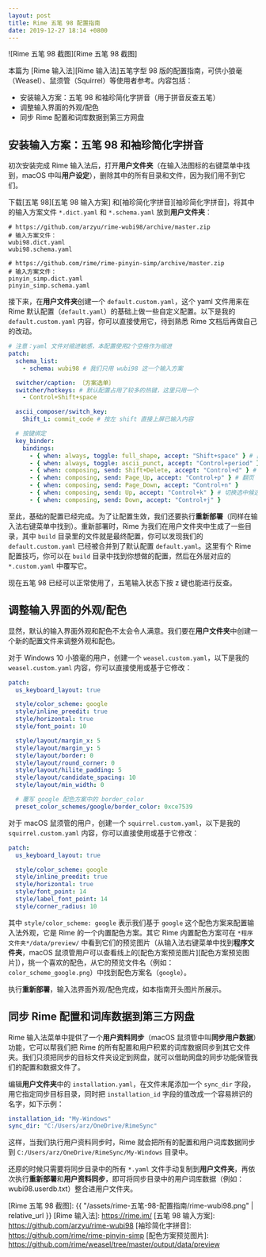 ```yaml
---
layout: post
title: Rime 五笔 98 配置指南
date: 2019-12-27 18:14 +0800
---
```

![Rime 五笔 98 截图][Rime 五笔 98 截图]

本篇为 [Rime 输入法][Rime 输入法]五笔字型 98 版的配置指南，可供小狼毫（Weasel）、鼠须管（Squirrel）等使用者参考。内容包括：

 * 安装输入方案：五笔 98 和袖珍简化字拼音（用于拼音反查五笔）
 * 调整输入界面的外观/配色
 * 同步 Rime 配置和词库数据到第三方网盘

## 安装输入方案：五笔 98 和袖珍简化字拼音

初次安装完成 Rime 输入法后，打开**用户文件夹**（在输入法图标的右键菜单中找到，macOS 中叫**用户设定**），删除其中的所有目录和文件，因为我们用不到它们。

下载[五笔 98][五笔 98 输入方案] 和[袖珍简化字拼音][袖珍简化字拼音]，将其中的输入方案文件 `*.dict.yaml` 和 `*.schema.yaml` 放到**用户文件夹**：

```
# https://github.com/arzyu/rime-wubi98/archive/master.zip
# 输入方案文件：
wubi98.dict.yaml
wubi98.schema.yaml

# https://github.com/rime/rime-pinyin-simp/archive/master.zip
# 输入方案文件：
pinyin_simp.dict.yaml
pinyin_simp.schema.yaml
```

接下来，在**用户文件夹**创建一个 `default.custom.yaml`，这个 yaml 文件用来在 Rime 默认配置（`default.yaml`）的基础上做一些自定义配置。以下是我的 `default.custom.yaml` 内容，你可以直接使用它，待到熟悉 Rime 文档后再做自己的改动。

```yaml
# 注意：yaml 文件对缩进敏感，本配置使用2个空格作为缩进
patch:
  schema_list:
    - schema: wubi98 # 我们只用 wubi98 这一个输入方案

  switcher/caption: 〔方案选单〕
  switcher/hotkeys: # 默认配置占用了较多的热键，这里只用一个
    - Control+Shift+space

  ascii_composer/switch_key:
    Shift_L: commit_code # 按左 shift 直接上屏已输入内容

  # 按键绑定
  key_binder:
    bindings:
      - { when: always, toggle: full_shape, accept: "Shift+space" } # [shift+空格] 切换全半角
      - { when: always, toggle: ascii_punct, accept: "Control+period" } # [ctrl+.] 切换中英文标点
      - { when: composing, send: Shift+Delete, accept: "Control+d" } # [ctrl+d] 删除自造词
      - { when: composing, send: Page_Up, accept: "Control+p" } # 翻页
      - { when: composing, send: Page_Down, accept: "Control+n" }
      - { when: composing, send: Up, accept: "Control+k" } # 切换选中候选词
      - { when: composing, send: Down, accept: "Control+j" }
```

至此，基础的配置已经完成。为了让配置生效，我们还要执行**重新部署**（同样在输入法右键菜单中找到）。重新部署时，Rime 为我们在用户文件夹中生成了一些目录，其中 `build` 目录里的文件就是最终配置，你可以发现我们的 `default.custom.yaml` 已经被合并到了默认配置 `default.yaml`。这里有个 Rime 配置技巧，你可以在 `build` 目录中找到你想做的配置，然后在外层对应的 `*.custom.yaml` 中覆写它。

现在五笔 98 已经可以正常使用了，五笔输入状态下按 z 键也能进行反查。

## 调整输入界面的外观/配色

显然，默认的输入界面外观和配色不太会令人满意。我们要在**用户文件夹**中创建一个新的配置文件来调整外观和配色。

对于 Windows 10 小狼毫的用户，创建一个 `weasel.custom.yaml`，以下是我的 `weasel.custom.yaml` 内容，你可以直接使用或基于它修改：

```yaml
patch:
  us_keyboard_layout: true

  style/color_scheme: google
  style/inline_preedit: true
  style/horizontal: true
  style/font_point: 10

  style/layout/margin_x: 5
  style/layout/margin_y: 5
  style/layout/border: 0
  style/layout/round_corner: 0
  style/layout/hilite_padding: 5
  style/layout/candidate_spacing: 10
  style/layout/min_width: 0

  # 覆写 google 配色方案中的 border_color
  preset_color_schemes/google/border_color: 0xce7539
```

对于 macOS 鼠须管的用户，创建一个 `squirrel.custom.yaml`，以下是我的 `squirrel.custom.yaml` 内容，你可以直接使用或基于它修改：

```yaml
patch:
  us_keyboard_layout: true

  style/color_scheme: google
  style/inline_preedit: true
  style/horizontal: true
  style/font_point: 14
  style/label_font_point: 14
  style/corner_radius: 10
```

其中 `style/color_scheme: google` 表示我们基于 `google` 这个配色方案来配置输入法外观，它是 Rime 的一个内置配色方案。其它 Rime 内置配色方案可在 `*程序文件夹*/data/preview/` 中看到它们的预览图片（从输入法右键菜单中找到**程序文件夹**，macOS 鼠须管用户可以查看线上的[配色方案预览图片][配色方案预览图片]），挑一个喜欢的配色，从它的预览文件名（例如：`color_scheme_google.png`）中找到配色方案名（`google`）。

执行**重新部署**，输入法界面外观/配色完成，如本指南开头图片所展示。

## 同步 Rime 配置和词库数据到第三方网盘

Rime 输入法菜单中提供了一个**用户资料同步**（macOS 鼠须管中叫**同步用户数据**）功能，它可以帮我们把 Rime 的所有配置和用户积累的词库数据同步到其它文件夹。我们只须把同步的目标文件夹设定到网盘，就可以借助网盘的同步功能保管我们的配置和数据文件了。

编辑**用户文件夹**中的 `installation.yaml`，在文件末尾添加一个 `sync_dir` 字段，用它指定同步目标目录，同时把 `installation_id` 字段的值改成一个容易辨识的名字，如下示例：

```yaml
installation_id: "My-Windows"
sync_dir: "C:/Users/arz/OneDrive/RimeSync"
```

这样，当我们执行用户资料同步时，Rime 就会把所有的配置和用户词库数据同步到 `C:/Users/arz/OneDrive/RimeSync/My-Windows` 目录中。

还原的时候只需要将同步目录中的所有 `*.yaml` 文件手动复制到**用户文件夹**，再依次执行**重新部署**和**用户资料同步**，即可将同步目录中的用户词库数据（例如：wubi98.userdb.txt）整合进用户文件夹。

[Rime 五笔 98 截图]: {{ "/assets/rime-五笔-98-配置指南/rime-wubi98.png" | relative_url }}
[Rime 输入法]: https://rime.im/
[五笔 98 输入方案]: https://github.com/arzyu/rime-wubi98
[袖珍简化字拼音]: https://github.com/rime/rime-pinyin-simp
[配色方案预览图片]: https://github.com/rime/weasel/tree/master/output/data/preview
